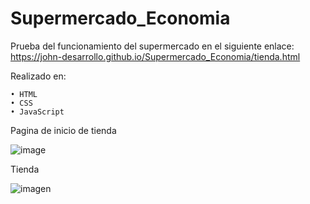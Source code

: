 # Supermercado_Economia
Prueba del funcionamiento del supermercado en el siguiente enlace: https://john-desarrollo.github.io/Supermercado_Economia/tienda.html 

Realizado en:

    • HTML
    • CSS
    • JavaScript 

Pagina de inicio de tienda

![image](https://github.com/john-desarrollo/Supermercado_Economia/assets/95327960/0c1f9ec7-a9dd-4663-97ff-136d82bda1f0)

Tienda 

![imagen](https://github.com/user-attachments/assets/ebda020f-0a54-4c6e-bea8-6e11e436c81f)


